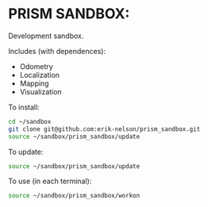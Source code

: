 # PRISM SANDBOX:

Development sandbox.

Includes (with dependences):
* Odometry
* Localization
* Mapping
* Visualization

To install:

```sh
cd ~/sandbox
git clone git@github.com:erik-nelson/prism_sandbox.git
source ~/sandbox/prism_sandbox/update
```

To update:

```sh
source ~/sandbox/prism_sandbox/update
```

To use (in each terminal):

```sh
source ~/sandbox/prism_sandbox/workon
```
